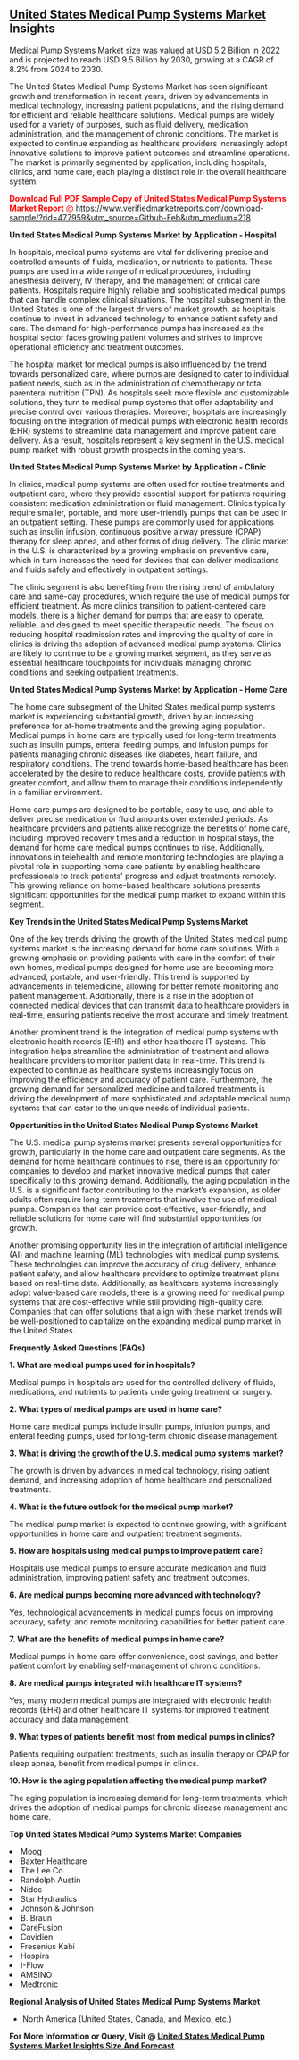 <h2><a href="https://www.verifiedmarketreports.com/download-sample/?rid=477959&amp;utm_source=Github-Feb&amp;utm_medium=218" target="_blank">United States Medical Pump Systems Market</a> Insights</h2><p>Medical Pump Systems Market size was valued at USD 5.2 Billion in 2022 and is projected to reach USD 9.5 Billion by 2030, growing at a CAGR of 8.2% from 2024 to 2030.</p><p><p>The United States Medical Pump Systems Market has seen significant growth and transformation in recent years, driven by advancements in medical technology, increasing patient populations, and the rising demand for efficient and reliable healthcare solutions. Medical pumps are widely used for a variety of purposes, such as fluid delivery, medication administration, and the management of chronic conditions. The market is expected to continue expanding as healthcare providers increasingly adopt innovative solutions to improve patient outcomes and streamline operations. The market is primarily segmented by application, including hospitals, clinics, and home care, each playing a distinct role in the overall healthcare system. <p><span class=""><span style="color: #ff0000;"><strong>Download Full PDF Sample Copy of United States Medical Pump Systems Market Report</strong> @ </span><a href="https://www.verifiedmarketreports.com/download-sample/?rid=477959&amp;utm_source=Github-Feb&amp;utm_medium=218" target="_blank">https://www.verifiedmarketreports.com/download-sample/?rid=477959&amp;utm_source=Github-Feb&amp;utm_medium=218</a></span></p></p> <p><strong>United States Medical Pump Systems Market by Application - Hospital</strong></p> <p>In hospitals, medical pump systems are vital for delivering precise and controlled amounts of fluids, medication, or nutrients to patients. These pumps are used in a wide range of medical procedures, including anesthesia delivery, IV therapy, and the management of critical care patients. Hospitals require highly reliable and sophisticated medical pumps that can handle complex clinical situations. The hospital subsegment in the United States is one of the largest drivers of market growth, as hospitals continue to invest in advanced technology to enhance patient safety and care. The demand for high-performance pumps has increased as the hospital sector faces growing patient volumes and strives to improve operational efficiency and treatment outcomes.</p> <p>The hospital market for medical pumps is also influenced by the trend towards personalized care, where pumps are designed to cater to individual patient needs, such as in the administration of chemotherapy or total parenteral nutrition (TPN). As hospitals seek more flexible and customizable solutions, they turn to medical pump systems that offer adaptability and precise control over various therapies. Moreover, hospitals are increasingly focusing on the integration of medical pumps with electronic health records (EHR) systems to streamline data management and improve patient care delivery. As a result, hospitals represent a key segment in the U.S. medical pump market with robust growth prospects in the coming years.</p> <p><strong>United States Medical Pump Systems Market by Application - Clinic</strong></p> <p>In clinics, medical pump systems are often used for routine treatments and outpatient care, where they provide essential support for patients requiring consistent medication administration or fluid management. Clinics typically require smaller, portable, and more user-friendly pumps that can be used in an outpatient setting. These pumps are commonly used for applications such as insulin infusion, continuous positive airway pressure (CPAP) therapy for sleep apnea, and other forms of drug delivery. The clinic market in the U.S. is characterized by a growing emphasis on preventive care, which in turn increases the need for devices that can deliver medications and fluids safely and effectively in outpatient settings.</p> <p>The clinic segment is also benefiting from the rising trend of ambulatory care and same-day procedures, which require the use of medical pumps for efficient treatment. As more clinics transition to patient-centered care models, there is a higher demand for pumps that are easy to operate, reliable, and designed to meet specific therapeutic needs. The focus on reducing hospital readmission rates and improving the quality of care in clinics is driving the adoption of advanced medical pump systems. Clinics are likely to continue to be a growing market segment, as they serve as essential healthcare touchpoints for individuals managing chronic conditions and seeking outpatient treatments.</p> <p><strong>United States Medical Pump Systems Market by Application - Home Care</strong></p> <p>The home care subsegment of the United States medical pump systems market is experiencing substantial growth, driven by an increasing preference for at-home treatments and the growing aging population. Medical pumps in home care are typically used for long-term treatments such as insulin pumps, enteral feeding pumps, and infusion pumps for patients managing chronic diseases like diabetes, heart failure, and respiratory conditions. The trend towards home-based healthcare has been accelerated by the desire to reduce healthcare costs, provide patients with greater comfort, and allow them to manage their conditions independently in a familiar environment.</p> <p>Home care pumps are designed to be portable, easy to use, and able to deliver precise medication or fluid amounts over extended periods. As healthcare providers and patients alike recognize the benefits of home care, including improved recovery times and a reduction in hospital stays, the demand for home care medical pumps continues to rise. Additionally, innovations in telehealth and remote monitoring technologies are playing a pivotal role in supporting home care patients by enabling healthcare professionals to track patients' progress and adjust treatments remotely. This growing reliance on home-based healthcare solutions presents significant opportunities for the medical pump market to expand within this segment.</p> <p><strong>Key Trends in the United States Medical Pump Systems Market</strong></p> <p>One of the key trends driving the growth of the United States medical pump systems market is the increasing demand for home care solutions. With a growing emphasis on providing patients with care in the comfort of their own homes, medical pumps designed for home use are becoming more advanced, portable, and user-friendly. This trend is supported by advancements in telemedicine, allowing for better remote monitoring and patient management. Additionally, there is a rise in the adoption of connected medical devices that can transmit data to healthcare providers in real-time, ensuring patients receive the most accurate and timely treatment.</p> <p>Another prominent trend is the integration of medical pump systems with electronic health records (EHR) and other healthcare IT systems. This integration helps streamline the administration of treatment and allows healthcare providers to monitor patient data in real-time. This trend is expected to continue as healthcare systems increasingly focus on improving the efficiency and accuracy of patient care. Furthermore, the growing demand for personalized medicine and tailored treatments is driving the development of more sophisticated and adaptable medical pump systems that can cater to the unique needs of individual patients.</p> <p><strong>Opportunities in the United States Medical Pump Systems Market</strong></p> <p>The U.S. medical pump systems market presents several opportunities for growth, particularly in the home care and outpatient care segments. As the demand for home healthcare continues to rise, there is an opportunity for companies to develop and market innovative medical pumps that cater specifically to this growing demand. Additionally, the aging population in the U.S. is a significant factor contributing to the market’s expansion, as older adults often require long-term treatments that involve the use of medical pumps. Companies that can provide cost-effective, user-friendly, and reliable solutions for home care will find substantial opportunities for growth.</p> <p>Another promising opportunity lies in the integration of artificial intelligence (AI) and machine learning (ML) technologies with medical pump systems. These technologies can improve the accuracy of drug delivery, enhance patient safety, and allow healthcare providers to optimize treatment plans based on real-time data. Additionally, as healthcare systems increasingly adopt value-based care models, there is a growing need for medical pump systems that are cost-effective while still providing high-quality care. Companies that can offer solutions that align with these market trends will be well-positioned to capitalize on the expanding medical pump market in the United States.</p> <p><strong>Frequently Asked Questions (FAQs)</strong></p> <p><strong>1. What are medical pumps used for in hospitals?</strong></p> <p>Medical pumps in hospitals are used for the controlled delivery of fluids, medications, and nutrients to patients undergoing treatment or surgery.</p> <p><strong>2. What types of medical pumps are used in home care?</strong></p> <p>Home care medical pumps include insulin pumps, infusion pumps, and enteral feeding pumps, used for long-term chronic disease management.</p> <p><strong>3. What is driving the growth of the U.S. medical pump systems market?</strong></p> <p>The growth is driven by advances in medical technology, rising patient demand, and increasing adoption of home healthcare and personalized treatments.</p> <p><strong>4. What is the future outlook for the medical pump market?</strong></p> <p>The medical pump market is expected to continue growing, with significant opportunities in home care and outpatient treatment segments.</p> <p><strong>5. How are hospitals using medical pumps to improve patient care?</strong></p> <p>Hospitals use medical pumps to ensure accurate medication and fluid administration, improving patient safety and treatment outcomes.</p> <p><strong>6. Are medical pumps becoming more advanced with technology?</strong></p> <p>Yes, technological advancements in medical pumps focus on improving accuracy, safety, and remote monitoring capabilities for better patient care.</p> <p><strong>7. What are the benefits of medical pumps in home care?</strong></p> <p>Medical pumps in home care offer convenience, cost savings, and better patient comfort by enabling self-management of chronic conditions.</p> <p><strong>8. Are medical pumps integrated with healthcare IT systems?</strong></p> <p>Yes, many modern medical pumps are integrated with electronic health records (EHR) and other healthcare IT systems for improved treatment accuracy and data management.</p> <p><strong>9. What types of patients benefit most from medical pumps in clinics?</strong></p> <p>Patients requiring outpatient treatments, such as insulin therapy or CPAP for sleep apnea, benefit from medical pumps in clinics.</p> <p><strong>10. How is the aging population affecting the medical pump market?</strong></p> <p>The aging population is increasing demand for long-term treatments, which drives the adoption of medical pumps for chronic disease management and home care.</p></p><p><strong>Top United States Medical Pump Systems Market Companies</strong></p><div data-test-id=""><p><li>Moog</li><li> Baxter Healthcare</li><li> The Lee Co</li><li> Randolph Austin</li><li> Nidec</li><li> Star Hydraulics</li><li> Johnson & Johnson</li><li> B. Braun</li><li> CareFusion</li><li> Covidien</li><li> Fresenius Kabi</li><li> Hospira</li><li> I-Flow</li><li> AMSINO</li><li> Medtronic</li></p><div><strong>Regional Analysis of&nbsp;United States Medical Pump Systems Market</strong></div><ul><li dir="ltr"><p dir="ltr">North America&nbsp;(United States, Canada, and Mexico, etc.)</p></li></ul><p><strong>For More Information or Query, Visit @&nbsp;</strong><strong><a href="https://www.verifiedmarketreports.com/product/medical-pump-systems-market-size-and-forecast/?utm_source=Github-Feb&amp;utm_medium=218" target="_blank">United States Medical Pump Systems Market Insights Size And Forecast</a></strong></p></div>

